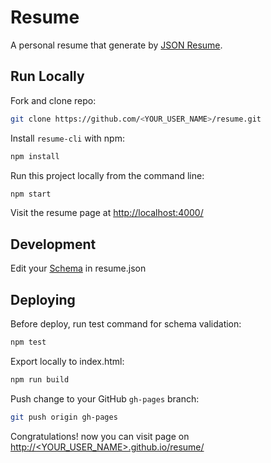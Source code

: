 # Resume

A personal resume that generate by [JSON Resume](https://jsonresume.org/getting-started/).

## Run Locally

Fork and clone repo:

```sh
git clone https://github.com/<YOUR_USER_NAME>/resume.git
```

Install `resume-cli` with npm:

```sh
npm install
```

Run this project locally from the command line:

```sh
npm start
```

Visit the resume page at [http://localhost:4000/](http://localhost:4000/)

## Development

Edit your [Schema](https://jsonresume.org/schema/) in resume.json

## Deploying

Before deploy, run test command for schema validation:

```sh
npm test
```

Export locally to index.html:

```sh
npm run build
```

Push change to your GitHub `gh-pages` branch:

```sh
git push origin gh-pages
```

Congratulations! now you can visit page on [http://<YOUR_USER_NAME>.github.io/resume/](http://<YOUR_USER_NAME>.github.io/resume/)
